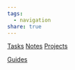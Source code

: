 ```yaml
---
tags:
  - navigation
share: true
---
```


[Tasks](Tasks.md)
[Notes](Periodic%20Notes.md)
[Projects](Projects.md)

[Guides](Guides.md)